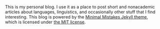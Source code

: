 This is my personal blog. I use it as a place to post short and nonacademic articles about languages, linguistics, and occasionally other stuff that I find interesting. This blog is powered by the [Minimal Mistakes Jekyll theme](https://mmistakes.github.io/minimal-mistakes/), which is licensed under [the MIT license](https://raw.githubusercontent.com/mmistakes/minimal-mistakes/master/LICENSE).
